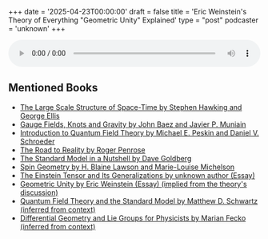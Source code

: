 +++
date = '2025-04-23T00:00:00'
draft = false
title = 'Eric Weinstein's Theory of Everything "Geometric Unity" Explained'
type = "post"
podcaster = 'unknown'
+++

<audio controls style="width: 100%; max-width: 800px;">
  <source src="https://www.youtube.com/watch?v=AThFAxF7Mgw" type="audio/mpeg">
  Your browser does not support the audio element.
</audio>

## Mentioned Books

- [The Large Scale Structure of Space-Time by Stephen Hawking and George Ellis](https://www.amazon.com/s?k=The+Large+Scale+Structure+of+Space-Time+by+Stephen+Hawking+and+George+Ellis&tag=podcaststoboo-20)
- [Gauge Fields, Knots and Gravity by John Baez and Javier P. Muniain](https://www.amazon.com/s?k=Gauge+Fields,+Knots+and+Gravity+by+John+Baez+and+Javier+P.+Muniain&tag=podcaststoboo-20)
- [Introduction to Quantum Field Theory by Michael E. Peskin and Daniel V. Schroeder](https://www.amazon.com/s?k=Introduction+to+Quantum+Field+Theory+by+Michael+E.+Peskin+and+Daniel+V.+Schroeder&tag=podcaststoboo-20)
- [The Road to Reality by Roger Penrose](https://www.amazon.com/s?k=The+Road+to+Reality+by+Roger+Penrose&tag=podcaststoboo-20)
- [The Standard Model in a Nutshell by Dave Goldberg](https://www.amazon.com/s?k=The+Standard+Model+in+a+Nutshell+by+Dave+Goldberg&tag=podcaststoboo-20)
- [Spin Geometry by H. Blaine Lawson and Marie-Louise Michelson](https://www.amazon.com/s?k=Spin+Geometry+by+H.+Blaine+Lawson+and+Marie-Louise+Michelson&tag=podcaststoboo-20)
- [The Einstein Tensor and Its Generalizations by unknown author (Essay)](https://www.amazon.com/s?k=The+Einstein+Tensor+and+Its+Generalizations+by+unknown+author+(Essay)&tag=podcaststoboo-20)
- [Geometric Unity by Eric Weinstein (Essay) (implied from the theory's discussion)](https://www.amazon.com/s?k=Geometric+Unity+by+Eric+Weinstein+(Essay)+(implied+from+the+theory's+discussion)&tag=podcaststoboo-20)
- [Quantum Field Theory and the Standard Model by Matthew D. Schwartz (inferred from context)](https://www.amazon.com/s?k=Quantum+Field+Theory+and+the+Standard+Model+by+Matthew+D.+Schwartz+(inferred+from+context)&tag=podcaststoboo-20)
- [Differential Geometry and Lie Groups for Physicists by Marian Fecko (inferred from context)](https://www.amazon.com/s?k=Differential+Geometry+and+Lie+Groups+for+Physicists+by+Marian+Fecko+(inferred+from+context)&tag=podcaststoboo-20)
